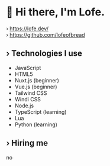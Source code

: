 # 👋 Hi there, I'm **Lofe**.<br>
› https://lofe.dev/<br>
› https://github.com/lofeofbread<br>

## › Technologies I use
- JavaScript
- HTML5 
- Nuxt.js (beginner)
- Vue.js (beginner)
- Tailwind CSS
- Windi CSS
- Node.js
- TypeScript (learning)
- Lua
- Python (learning)

## › Hiring me
no
